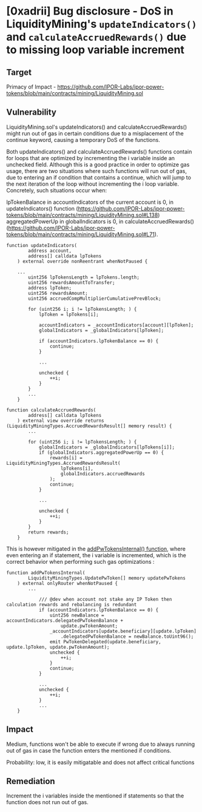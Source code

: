 # [0xadrii] Bug disclosure - DoS in LiquidityMining's `updateIndicators()` and `calculateAccruedRewards()` due to missing loop variable increment


## Target
Primacy of Impact - https://github.com/IPOR-Labs/ipor-power-tokens/blob/main/contracts/mining/LiquidityMining.sol

## Vulnerability
LiquidityMining.sol's updateIndicators() and calculateAccruedRewards() might run out of gas in certain conditions due to a misplacement of the continue keyword, causing a temporary DoS of the functions.

Both updateIndicators() and calculateAccruedRewards() functions contain for loops that are optimized by incrementing the i variable inside an unchecked field. Although this is a good practice in order to optimize gas usage, there are two situations where such functions will run out of gas, due to entering an if condition that contains a continue, which will jump to the next iteration of the loop without incrementing the i loop variable. Concretely, such situations occur when:

lpTokenBalance in accountIndicators of the current account is 0, in updateIndicators() function (https://github.com/IPOR-Labs/ipor-power-tokens/blob/main/contracts/mining/LiquidityMining.sol#L138)
aggregatedPowerUp in globalIndicators is 0, in calculateAccruedRewards() (https://github.com/IPOR-Labs/ipor-power-tokens/blob/main/contracts/mining/LiquidityMining.sol#L71).

```solidity
function updateIndicators( 
        address account,
        address[] calldata lpTokens
    ) external override nonReentrant whenNotPaused {
     
    ...
        uint256 lpTokensLength = lpTokens.length;
        uint256 rewardsAmountToTransfer;
        address lpToken;
        uint256 rewardsAmount;
        uint256 accruedCompMultiplierCumulativePrevBlock;

        for (uint256 i; i != lpTokensLength; ) {
            lpToken = lpTokens[i];

            accountIndicators = _accountIndicators[account][lpToken];
            globalIndicators = _globalIndicators[lpToken];

            if (accountIndicators.lpTokenBalance == 0) {
                continue;
            }

            ...

            unchecked {
                ++i;
            }
        }
        ...
    }

function calculateAccruedRewards(
        address[] calldata lpTokens
    ) external view override returns (LiquidityMiningTypes.AccruedRewardsResult[] memory result) {
        ...

        for (uint256 i; i != lpTokensLength; ) {
            globalIndicators = _globalIndicators[lpTokens[i]];
            if (globalIndicators.aggregatedPowerUp == 0) {
                rewards[i] = LiquidityMiningTypes.AccruedRewardsResult(
                    lpTokens[i],
                    globalIndicators.accruedRewards
                );
                continue;
            }

            ...

            unchecked {
                ++i;
            }
        }
        return rewards;
    }
```

This is however mitigated in the [addPwTokensInternal() function](https://github.com/IPOR-Labs/ipor-power-tokens/blob/main/contracts/mining/LiquidityMining.sol#L286), where even entering an if statement, the i variable is incremented, which is the correct behavior when performing such gas optimizations :

```solidity
function addPwTokensInternal(
        LiquidityMiningTypes.UpdatePwToken[] memory updatePwTokens
    ) external onlyRouter whenNotPaused {
        ...

            /// @dev when account not stake any IP Token then calculation rewards and rebalancing is redundant
            if (accountIndicators.lpTokenBalance == 0) {
                uint256 newBalance = accountIndicators.delegatedPwTokenBalance +
                    update.pwTokenAmount;
                _accountIndicators[update.beneficiary][update.lpToken]
                    .delegatedPwTokenBalance = newBalance.toUint96();
                emit PwTokenDelegated(update.beneficiary, update.lpToken, update.pwTokenAmount);
                unchecked {
                    ++i;
                }
                continue;
            }

            ...
            unchecked {
                ++i;
            }
            ...
    }
```

## Impact

Medium, functions won't be able to execute if wrong due to always running out of gas in case the function enters the mentioned if conditions.

Probability: low, it is easily mitigatable and does not affect critical functions

## Remediation

Increment the i variables inside the mentioned if statements so that the function does not run out of gas.